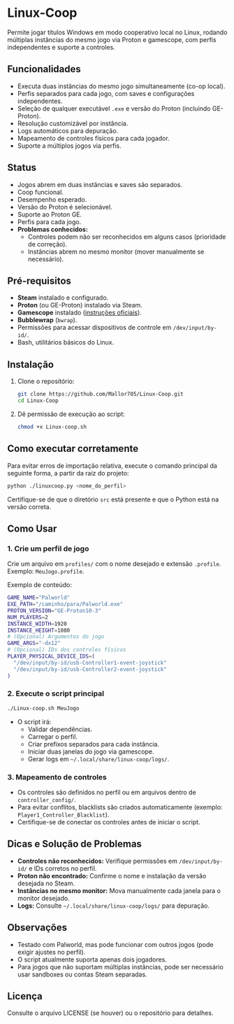 # Linux-Coop

Permite jogar títulos Windows em modo cooperativo local no Linux, rodando múltiplas instâncias do mesmo jogo via Proton e gamescope, com perfis independentes e suporte a controles.

## Funcionalidades

- Executa duas instâncias do mesmo jogo simultaneamente (co-op local).
- Perfis separados para cada jogo, com saves e configurações independentes.
- Seleção de qualquer executável `.exe` e versão do Proton (incluindo GE-Proton).
- Resolução customizável por instância.
- Logs automáticos para depuração.
- Mapeamento de controles físicos para cada jogador.
- Suporte a múltiplos jogos via perfis.

## Status

- Jogos abrem em duas instâncias e saves são separados.
- Coop funcional.
- Desempenho esperado.
- Versão do Proton é selecionável.
- Suporte ao Proton GE.
- Perfis para cada jogo.
- **Problemas conhecidos:**
  - Controles podem não ser reconhecidos em alguns casos (prioridade de correção).
  - Instâncias abrem no mesmo monitor (mover manualmente se necessário).

## Pré-requisitos

- **Steam** instalado e configurado.
- **Proton** (ou GE-Proton) instalado via Steam.
- **Gamescope** instalado ([instruções oficiais](https://github.com/ValveSoftware/gamescope)).
- **Bubblewrap** (`bwrap`).
- Permissões para acessar dispositivos de controle em `/dev/input/by-id/`.
- Bash, utilitários básicos do Linux.

## Instalação

1. Clone o repositório:
   ```bash
   git clone https://github.com/Mallor705/Linux-Coop.git
   cd Linux-Coop
   ```
2. Dê permissão de execução ao script:
   ```bash
   chmod +x Linux-coop.sh
   ```

## Como executar corretamente

Para evitar erros de importação relativa, execute o comando principal da seguinte forma, a partir da raiz do projeto:

```bash
python ./linuxcoop.py <nome_do_perfil>
```

Certifique-se de que o diretório `src` está presente e que o Python está na versão correta.

## Como Usar

### 1. Crie um perfil de jogo

Crie um arquivo em `profiles/` com o nome desejado e extensão `.profile`. Exemplo: `MeuJogo.profile`.

Exemplo de conteúdo:
```bash
GAME_NAME="Palworld"
EXE_PATH="/caminho/para/Palworld.exe"
PROTON_VERSION="GE-Proton10-3"
NUM_PLAYERS=2
INSTANCE_WIDTH=1920
INSTANCE_HEIGHT=1080
# (Opcional) Argumentos do jogo
GAME_ARGS="-dx12"
# (Opcional) IDs dos controles físicos
PLAYER_PHYSICAL_DEVICE_IDS=(
  "/dev/input/by-id/usb-Controller1-event-joystick"
  "/dev/input/by-id/usb-Controller2-event-joystick"
)
```

### 2. Execute o script principal

```bash
./Linux-coop.sh MeuJogo
```
- O script irá:
  - Validar dependências.
  - Carregar o perfil.
  - Criar prefixos separados para cada instância.
  - Iniciar duas janelas do jogo via gamescope.
  - Gerar logs em `~/.local/share/linux-coop/logs/`.

### 3. Mapeamento de controles

- Os controles são definidos no perfil ou em arquivos dentro de `controller_config/`.
- Para evitar conflitos, blacklists são criados automaticamente (exemplo: `Player1_Controller_Blacklist`).
- Certifique-se de conectar os controles antes de iniciar o script.

## Dicas e Solução de Problemas

- **Controles não reconhecidos:** Verifique permissões em `/dev/input/by-id/` e IDs corretos no perfil.
- **Proton não encontrado:** Confirme o nome e instalação da versão desejada no Steam.
- **Instâncias no mesmo monitor:** Mova manualmente cada janela para o monitor desejado.
- **Logs:** Consulte `~/.local/share/linux-coop/logs/` para depuração.

## Observações

- Testado com Palworld, mas pode funcionar com outros jogos (pode exigir ajustes no perfil).
- O script atualmente suporta apenas dois jogadores.
- Para jogos que não suportam múltiplas instâncias, pode ser necessário usar sandboxes ou contas Steam separadas.

## Licença

Consulte o arquivo LICENSE (se houver) ou o repositório para detalhes.
